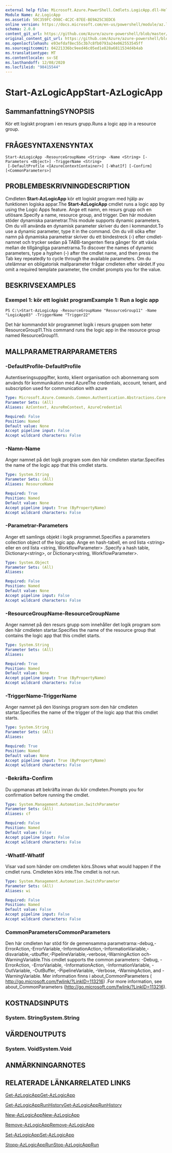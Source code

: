 ```yaml
---
external help file: Microsoft.Azure.PowerShell.Cmdlets.LogicApp.dll-Help.xml
Module Name: Az.LogicApp
ms.assetid: 50C359FC-D98C-4C2C-87EE-BE9A25C3EDC6
online version: https://docs.microsoft.com/en-us/powershell/module/az.logicapp/start-azlogicapp
schema: 2.0.0
content_git_url: https://github.com/Azure/azure-powershell/blob/master/src/LogicApp/LogicApp/help/Start-AzLogicApp.md
original_content_git_url: https://github.com/Azure/azure-powershell/blob/master/src/LogicApp/LogicApp/help/Start-AzLogicApp.md
ms.openlocfilehash: e93efdaf8ec55c3b7c8fb0793a24e062553545ff
ms.sourcegitcommit: 04221336bc9eed46c05ed1e828a6811534d4b4ab
ms.translationtype: MT
ms.contentlocale: sv-SE
ms.lasthandoff: 12/08/2020
ms.locfileid: "98415544"
---
```

# <span data-ttu-id="c1aab-101">Start-AzLogicApp</span><span class="sxs-lookup"><span data-stu-id="c1aab-101">Start-AzLogicApp</span></span>

## <span data-ttu-id="c1aab-102">Sammanfattning</span><span class="sxs-lookup"><span data-stu-id="c1aab-102">SYNOPSIS</span></span>
<span data-ttu-id="c1aab-103">Kör ett logiskt program i en resurs grupp.</span><span class="sxs-lookup"><span data-stu-id="c1aab-103">Runs a logic app in a resource group.</span></span>

## <span data-ttu-id="c1aab-104">FRÅGESYNTAXEN</span><span class="sxs-lookup"><span data-stu-id="c1aab-104">SYNTAX</span></span>

```
Start-AzLogicApp -ResourceGroupName <String> -Name <String> [-Parameters <Object>] -TriggerName <String>
 [-DefaultProfile <IAzureContextContainer>] [-WhatIf] [-Confirm] [<CommonParameters>]
```

## <span data-ttu-id="c1aab-105">PROBLEMBESKRIVNING</span><span class="sxs-lookup"><span data-stu-id="c1aab-105">DESCRIPTION</span></span>
<span data-ttu-id="c1aab-106">Cmdleten **Start-AzLogicApp** kör ett logiskt program med hjälp av funktionen logiska appar.</span><span class="sxs-lookup"><span data-stu-id="c1aab-106">The **Start-AzLogicApp** cmdlet runs a logic app by using the Logic Apps feature.</span></span>
<span data-ttu-id="c1aab-107">Ange ett namn, en resurs grupp och en utlösare.</span><span class="sxs-lookup"><span data-stu-id="c1aab-107">Specify a name, resource group, and trigger.</span></span>
<span data-ttu-id="c1aab-108">Den här modulen stöder dynamiska parametrar.</span><span class="sxs-lookup"><span data-stu-id="c1aab-108">This module supports dynamic parameters.</span></span>
<span data-ttu-id="c1aab-109">Om du vill använda en dynamisk parameter skriver du den i kommandot.</span><span class="sxs-lookup"><span data-stu-id="c1aab-109">To use a dynamic parameter, type it in the command.</span></span>
<span data-ttu-id="c1aab-110">Om du vill söka efter namn på dynamiska parametrar skriver du ett bindestreck (-) efter cmdlet-namnet och trycker sedan på TABB-tangenten flera gånger för att växla mellan de tillgängliga parametrarna.</span><span class="sxs-lookup"><span data-stu-id="c1aab-110">To discover the names of dynamic parameters, type a hyphen (-) after the cmdlet name, and then press the Tab key repeatedly to cycle through the available parameters.</span></span>
<span data-ttu-id="c1aab-111">Om du utelämnar en obligatorisk mallparameter frågar cmdleten efter värdet.</span><span class="sxs-lookup"><span data-stu-id="c1aab-111">If you omit a required template parameter, the cmdlet prompts you for the value.</span></span>

## <span data-ttu-id="c1aab-112">BESKRIVS</span><span class="sxs-lookup"><span data-stu-id="c1aab-112">EXAMPLES</span></span>

### <span data-ttu-id="c1aab-113">Exempel 1: kör ett logiskt program</span><span class="sxs-lookup"><span data-stu-id="c1aab-113">Example 1: Run a logic app</span></span>
```
PS C:\>Start-AzLogicApp -ResourceGroupName "ResourceGroup11" -Name "LogicApp03" -TriggerName "Trigger22"
```

<span data-ttu-id="c1aab-114">Det här kommandot kör programmet logik i resurs gruppen som heter ResourceGroup11.</span><span class="sxs-lookup"><span data-stu-id="c1aab-114">This command runs the logic app in the resource group named ResourceGroup11.</span></span>

## <span data-ttu-id="c1aab-115">MALLPARAMETRAR</span><span class="sxs-lookup"><span data-stu-id="c1aab-115">PARAMETERS</span></span>

### <span data-ttu-id="c1aab-116">-DefaultProfile</span><span class="sxs-lookup"><span data-stu-id="c1aab-116">-DefaultProfile</span></span>
<span data-ttu-id="c1aab-117">Autentiseringsuppgifter, konto, klient organisation och abonnemang som används för kommunikation med Azure</span><span class="sxs-lookup"><span data-stu-id="c1aab-117">The credentials, account, tenant, and subscription used for communication with azure</span></span>

```yaml
Type: Microsoft.Azure.Commands.Common.Authentication.Abstractions.Core.IAzureContextContainer
Parameter Sets: (All)
Aliases: AzContext, AzureRmContext, AzureCredential

Required: False
Position: Named
Default value: None
Accept pipeline input: False
Accept wildcard characters: False
```

### <span data-ttu-id="c1aab-118">-Namn</span><span class="sxs-lookup"><span data-stu-id="c1aab-118">-Name</span></span>
<span data-ttu-id="c1aab-119">Anger namnet på det logik program som den här cmdleten startar.</span><span class="sxs-lookup"><span data-stu-id="c1aab-119">Specifies the name of the logic app that this cmdlet starts.</span></span>

```yaml
Type: System.String
Parameter Sets: (All)
Aliases: ResourceName

Required: True
Position: Named
Default value: None
Accept pipeline input: True (ByPropertyName)
Accept wildcard characters: False
```

### <span data-ttu-id="c1aab-120">-Parametrar</span><span class="sxs-lookup"><span data-stu-id="c1aab-120">-Parameters</span></span>
<span data-ttu-id="c1aab-121">Anger ett samlings objekt i logik programmet.</span><span class="sxs-lookup"><span data-stu-id="c1aab-121">Specifies a parameters collection object of the logic app.</span></span>
<span data-ttu-id="c1aab-122">Ange en hash-tabell, en ord lista \<string\> eller en ord lista \<string, WorkflowParameter\> .</span><span class="sxs-lookup"><span data-stu-id="c1aab-122">Specify a hash table, Dictionary\<string\>, or Dictionary\<string, WorkflowParameter\>.</span></span>

```yaml
Type: System.Object
Parameter Sets: (All)
Aliases:

Required: False
Position: Named
Default value: None
Accept pipeline input: False
Accept wildcard characters: False
```

### <span data-ttu-id="c1aab-123">-ResourceGroupName</span><span class="sxs-lookup"><span data-stu-id="c1aab-123">-ResourceGroupName</span></span>
<span data-ttu-id="c1aab-124">Anger namnet på den resurs grupp som innehåller det logik program som den här cmdleten startar.</span><span class="sxs-lookup"><span data-stu-id="c1aab-124">Specifies the name of the resource group that contains the logic app that this cmdlet starts.</span></span>

```yaml
Type: System.String
Parameter Sets: (All)
Aliases:

Required: True
Position: Named
Default value: None
Accept pipeline input: True (ByPropertyName)
Accept wildcard characters: False
```

### <span data-ttu-id="c1aab-125">-TriggerName</span><span class="sxs-lookup"><span data-stu-id="c1aab-125">-TriggerName</span></span>
<span data-ttu-id="c1aab-126">Anger namnet på den lösnings program som den här cmdleten startar.</span><span class="sxs-lookup"><span data-stu-id="c1aab-126">Specifies the name of the trigger of the logic app that this cmdlet starts.</span></span>

```yaml
Type: System.String
Parameter Sets: (All)
Aliases:

Required: True
Position: Named
Default value: None
Accept pipeline input: True (ByPropertyName)
Accept wildcard characters: False
```

### <span data-ttu-id="c1aab-127">-Bekräfta</span><span class="sxs-lookup"><span data-stu-id="c1aab-127">-Confirm</span></span>
<span data-ttu-id="c1aab-128">Du uppmanas att bekräfta innan du kör cmdleten.</span><span class="sxs-lookup"><span data-stu-id="c1aab-128">Prompts you for confirmation before running the cmdlet.</span></span>

```yaml
Type: System.Management.Automation.SwitchParameter
Parameter Sets: (All)
Aliases: cf

Required: False
Position: Named
Default value: False
Accept pipeline input: False
Accept wildcard characters: False
```

### <span data-ttu-id="c1aab-129">-WhatIf</span><span class="sxs-lookup"><span data-stu-id="c1aab-129">-WhatIf</span></span>
<span data-ttu-id="c1aab-130">Visar vad som händer om cmdleten körs.</span><span class="sxs-lookup"><span data-stu-id="c1aab-130">Shows what would happen if the cmdlet runs.</span></span>
<span data-ttu-id="c1aab-131">Cmdleten körs inte.</span><span class="sxs-lookup"><span data-stu-id="c1aab-131">The cmdlet is not run.</span></span>

```yaml
Type: System.Management.Automation.SwitchParameter
Parameter Sets: (All)
Aliases: wi

Required: False
Position: Named
Default value: False
Accept pipeline input: False
Accept wildcard characters: False
```

### <span data-ttu-id="c1aab-132">CommonParameters</span><span class="sxs-lookup"><span data-stu-id="c1aab-132">CommonParameters</span></span>
<span data-ttu-id="c1aab-133">Den här cmdleten har stöd för de gemensamma parametrarna:-debug,-ErrorAction,-ErrorVariable,-InformationAction,-InformationVariable,-disvariable,-utbuffer,-PipelineVariable,-verbose,-WarningAction och-WarningVariable.</span><span class="sxs-lookup"><span data-stu-id="c1aab-133">This cmdlet supports the common parameters: -Debug, -ErrorAction, -ErrorVariable, -InformationAction, -InformationVariable, -OutVariable, -OutBuffer, -PipelineVariable, -Verbose, -WarningAction, and -WarningVariable.</span></span> <span data-ttu-id="c1aab-134">Mer information finns i about_CommonParameters ( http://go.microsoft.com/fwlink/?LinkID=113216) .</span><span class="sxs-lookup"><span data-stu-id="c1aab-134">For more information, see about_CommonParameters (http://go.microsoft.com/fwlink/?LinkID=113216).</span></span>

## <span data-ttu-id="c1aab-135">KOSTNADS</span><span class="sxs-lookup"><span data-stu-id="c1aab-135">INPUTS</span></span>

### <span data-ttu-id="c1aab-136">System. String</span><span class="sxs-lookup"><span data-stu-id="c1aab-136">System.String</span></span>

## <span data-ttu-id="c1aab-137">VÄRDEN</span><span class="sxs-lookup"><span data-stu-id="c1aab-137">OUTPUTS</span></span>

### <span data-ttu-id="c1aab-138">System. Void</span><span class="sxs-lookup"><span data-stu-id="c1aab-138">System.Void</span></span>

## <span data-ttu-id="c1aab-139">ANMÄRKNINGAR</span><span class="sxs-lookup"><span data-stu-id="c1aab-139">NOTES</span></span>

## <span data-ttu-id="c1aab-140">RELATERADE LÄNKAR</span><span class="sxs-lookup"><span data-stu-id="c1aab-140">RELATED LINKS</span></span>

[<span data-ttu-id="c1aab-141">Get-AzLogicApp</span><span class="sxs-lookup"><span data-stu-id="c1aab-141">Get-AzLogicApp</span></span>](./Get-AzLogicApp.md)

[<span data-ttu-id="c1aab-142">Get-AzLogicAppRunHistory</span><span class="sxs-lookup"><span data-stu-id="c1aab-142">Get-AzLogicAppRunHistory</span></span>](./Get-AzLogicAppRunHistory.md)

[<span data-ttu-id="c1aab-143">New-AzLogicApp</span><span class="sxs-lookup"><span data-stu-id="c1aab-143">New-AzLogicApp</span></span>](./New-AzLogicApp.md)

[<span data-ttu-id="c1aab-144">Remove-AzLogicApp</span><span class="sxs-lookup"><span data-stu-id="c1aab-144">Remove-AzLogicApp</span></span>](./Remove-AzLogicApp.md)

[<span data-ttu-id="c1aab-145">Set-AzLogicApp</span><span class="sxs-lookup"><span data-stu-id="c1aab-145">Set-AzLogicApp</span></span>](./Set-AzLogicApp.md)

[<span data-ttu-id="c1aab-146">Stopp-AzLogicAppRun</span><span class="sxs-lookup"><span data-stu-id="c1aab-146">Stop-AzLogicAppRun</span></span>](./Stop-AzLogicAppRun.md)


